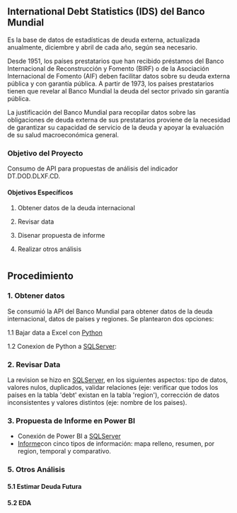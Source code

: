 ## International Debt Statistics (IDS) del Banco Mundial

Es la base de datos de estadísticas de deuda externa, actualizada anualmente, diciembre y abril de cada año, según sea necesario. 

Desde 1951, los países prestatarios que han recibido préstamos del Banco Internacional de Reconstrucción y Fomento (BIRF) o de la Asociación Internacional de Fomento (AIF) deben facilitar datos sobre su deuda externa pública y con garantía pública. A partir de 1973, los países prestatarios tienen que revelar al Banco Mundial la deuda del sector privado sin garantía pública. 

La justificación del Banco Mundial para recopilar datos sobre las obligaciones de deuda externa de sus prestatarios proviene de la necesidad de garantizar su capacidad de servicio de la deuda y apoyar la evaluación de su salud macroeconómica general. 

### Objetivo del Proyecto

Consumo de API para propuestas de análisis del indicador DT.DOD.DLXF.CD.

#### Objetivos Específicos 

1. Obtener datos de la deuda internacional

2. Revisar data 

3. Disenar propuesta de informe
 
4. Realizar otros análisis 

# 

## Procedimiento

### 1. Obtener datos 
Se consumió la API del Banco Mundial para obtener datos de la deuda internacional, datos de países y regiones. Se plantearon dos opciones:

1.1 Bajar data a Excel con [Python](https://github.com/EvelynOr/4.Portafolio/blob/main/No_Empresarial/International_Debt/DebtStatistics_bajardata.ipynb)

1.2 Conexion de Python a [SQLServer](https://github.com/EvelynOr/4.Portafolio/blob/main/No_Empresarial/International_Debt/DebtStatistics_conexion.ipynb):


### 2.  Revisar Data

La revision se hizo en [SQLServer](https://github.com/EvelynOr/4.Portafolio/blob/main/No_Empresarial/International_Debt/RevisarData.sql), en los siguientes aspectos: tipo de datos, valores nulos, duplicados, validar relaciones (eje: verificar que todos los países en la tabla 'debt' existan en la tabla 'region'), corrección de datos inconsistentes y valores distintos (eje: nombre de los paises).


### 3. Propuesta de Informe en Power BI 

+ Conexión de Power BI a [SQLServer](https://github.com/EvelynOr/4.Portafolio/blob/main/No_Empresarial/International_Debt/Conexion_PowerBiSQL.sql)
+ [Informe](https://github.com/EvelynOr/4.Portafolio/blob/main/No_Empresarial/International_Debt/DebtStatistics_Informe.pdf)con cinco tipos de información: mapa relleno, resumen, por region, temporal y comparativo.    

### 5. Otros Análisis 

#### 5.1 Estimar Deuda Futura

#### 5.2 EDA

